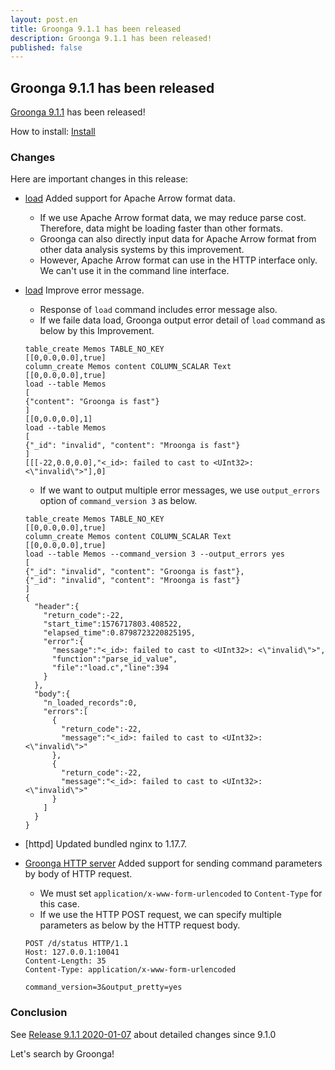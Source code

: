 ```yaml
---
layout: post.en
title: Groonga 9.1.1 has been released
description: Groonga 9.1.1 has been released!
published: false
---
```


## Groonga 9.1.1 has been released

[Groonga 9.1.1](/docs/news.html#release-9-1-1) has been released!

How to install: [Install](/docs/install.html)

### Changes

Here are important changes in this release:

* [load](/docs/reference/commands/load.html) Added support for Apache Arrow format data.

  * If we use Apache Arrow format data, we may reduce parse cost. Therefore, data might be loading faster than other formats.
  * Groonga can also directly input data for Apache Arrow format from other data analysis systems by this improvement.
  * However, Apache Arrow format can use in the HTTP interface only. We can't use it in the command line interface.

* [load](/docs/reference/commands/load.html) Improve error message.

  * Response of `load` command includes error message also.
  * If we faile data load, Groonga output error detail of ``load`` command as below by this Improvement.

  ```
  table_create Memos TABLE_NO_KEY
  [[0,0.0,0.0],true]
  column_create Memos content COLUMN_SCALAR Text
  [[0,0.0,0.0],true]
  load --table Memos
  [
  {"content": "Groonga is fast"}
  ]
  [[0,0.0,0.0],1]
  load --table Memos
  [
  {"_id": "invalid", "content": "Mroonga is fast"}
  ]
  [[[-22,0.0,0.0],"<_id>: failed to cast to <UInt32>: <\"invalid\">"],0]
  ```

  * If we want to output multiple error messages, we use `output_errors` option of `command_version 3` as below.

  ```
  table_create Memos TABLE_NO_KEY
  [[0,0.0,0.0],true]
  column_create Memos content COLUMN_SCALAR Text
  [[0,0.0,0.0],true]
  load --table Memos --command_version 3 --output_errors yes
  [
  {"_id": "invalid", "content": "Groonga is fast"},
  {"_id": "invalid", "content": "Mroonga is fast"}
  ]
  {
    "header":{
      "return_code":-22,
      "start_time":1576717803.408522,
      "elapsed_time":0.8798723220825195,
      "error":{
        "message":"<_id>: failed to cast to <UInt32>: <\"invalid\">",
        "function":"parse_id_value",
        "file":"load.c","line":394
      }
    },
    "body":{
      "n_loaded_records":0,
      "errors":[
        {
          "return_code":-22,
          "message":"<_id>: failed to cast to <UInt32>: <\"invalid\">"
        },
        {
          "return_code":-22,
          "message":"<_id>: failed to cast to <UInt32>: <\"invalid\">"
        }
      ]
    }
  }
  ```

* [httpd] Updated bundled nginx to 1.17.7.

* [Groonga HTTP server](/docs/reference/executables/groonga-server-http.html) Added support for sending command parameters by body of HTTP request.

  * We must set ``application/x-www-form-urlencoded`` to ``Content-Type`` for this case.
  * If we use the HTTP POST request, we can specify multiple parameters as below by the HTTP request body.

  ```
  POST /d/status HTTP/1.1
  Host: 127.0.0.1:10041
  Content-Length: 35
  Content-Type: application/x-www-form-urlencoded

  command_version=3&output_pretty=yes
  ```

### Conclusion

See [Release 9.1.1 2020-01-07](/docs/news.html#release-9-1-1) about detailed changes since 9.1.0

Let's search by Groonga!
